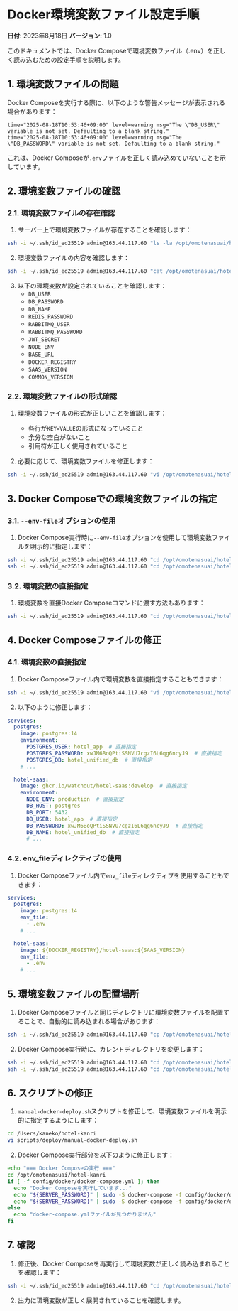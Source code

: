 # Docker環境変数ファイル設定手順

**日付**: 2023年8月18日
**バージョン**: 1.0

このドキュメントでは、Docker Composeで環境変数ファイル（.env）を正しく読み込むための設定手順を説明します。

## 1. 環境変数ファイルの問題

Docker Composeを実行する際に、以下のような警告メッセージが表示される場合があります：

```
time="2025-08-18T10:53:46+09:00" level=warning msg="The \"DB_USER\" variable is not set. Defaulting to a blank string."
time="2025-08-18T10:53:46+09:00" level=warning msg="The \"DB_PASSWORD\" variable is not set. Defaulting to a blank string."
```

これは、Docker Composeが`.env`ファイルを正しく読み込めていないことを示しています。

## 2. 環境変数ファイルの確認

### 2.1. 環境変数ファイルの存在確認

1. サーバー上で環境変数ファイルが存在することを確認します：

```bash
ssh -i ~/.ssh/id_ed25519 admin@163.44.117.60 "ls -la /opt/omotenasuai/hotel-kanri/.env"
```

2. 環境変数ファイルの内容を確認します：

```bash
ssh -i ~/.ssh/id_ed25519 admin@163.44.117.60 "cat /opt/omotenasuai/hotel-kanri/.env"
```

3. 以下の環境変数が設定されていることを確認します：
   - `DB_USER`
   - `DB_PASSWORD`
   - `DB_NAME`
   - `REDIS_PASSWORD`
   - `RABBITMQ_USER`
   - `RABBITMQ_PASSWORD`
   - `JWT_SECRET`
   - `NODE_ENV`
   - `BASE_URL`
   - `DOCKER_REGISTRY`
   - `SAAS_VERSION`
   - `COMMON_VERSION`

### 2.2. 環境変数ファイルの形式確認

1. 環境変数ファイルの形式が正しいことを確認します：
   - 各行が`KEY=VALUE`の形式になっていること
   - 余分な空白がないこと
   - 引用符が正しく使用されていること

2. 必要に応じて、環境変数ファイルを修正します：

```bash
ssh -i ~/.ssh/id_ed25519 admin@163.44.117.60 "vi /opt/omotenasuai/hotel-kanri/.env"
```

## 3. Docker Composeでの環境変数ファイルの指定

### 3.1. `--env-file`オプションの使用

1. Docker Compose実行時に`--env-file`オプションを使用して環境変数ファイルを明示的に指定します：

```bash
ssh -i ~/.ssh/id_ed25519 admin@163.44.117.60 "cd /opt/omotenasuai/hotel-kanri && sudo docker-compose -f config/docker/docker-compose.yml --env-file .env pull"
ssh -i ~/.ssh/id_ed25519 admin@163.44.117.60 "cd /opt/omotenasuai/hotel-kanri && sudo docker-compose -f config/docker/docker-compose.yml --env-file .env up -d"
```

### 3.2. 環境変数の直接指定

1. 環境変数を直接Docker Composeコマンドに渡す方法もあります：

```bash
ssh -i ~/.ssh/id_ed25519 admin@163.44.117.60 "cd /opt/omotenasuai/hotel-kanri && sudo DB_USER=hotel_app DB_PASSWORD=xwJM6BoQPtiSSNVU7cgzI6L6qg6ncyJ9 DB_NAME=hotel_unified_db REDIS_PASSWORD=r3d1sP@ssw0rd RABBITMQ_USER=hotel_app RABBITMQ_PASSWORD=r@bb1tMQP@ss JWT_SECRET=OSQAiP2pbm3kwyKBNnP7ZkoKOgg0P/aGb7sU8c9XSHMMIZaTcBriWxexQA2gweMDgFLFoRs5+caCLbT0jnxW7g== NODE_ENV=production BASE_URL=https://dev-app.omotenasuai.com DOCKER_REGISTRY=ghcr.io/watchout SAAS_VERSION=develop COMMON_VERSION=develop docker-compose -f config/docker/docker-compose.yml up -d"
```

## 4. Docker Composeファイルの修正

### 4.1. 環境変数の直接指定

1. Docker Composeファイル内で環境変数を直接指定することもできます：

```bash
ssh -i ~/.ssh/id_ed25519 admin@163.44.117.60 "vi /opt/omotenasuai/hotel-kanri/config/docker/docker-compose.yml"
```

2. 以下のように修正します：

```yaml
services:
  postgres:
    image: postgres:14
    environment:
      POSTGRES_USER: hotel_app  # 直接指定
      POSTGRES_PASSWORD: xwJM6BoQPtiSSNVU7cgzI6L6qg6ncyJ9  # 直接指定
      POSTGRES_DB: hotel_unified_db  # 直接指定
    # ...

  hotel-saas:
    image: ghcr.io/watchout/hotel-saas:develop  # 直接指定
    environment:
      NODE_ENV: production  # 直接指定
      DB_HOST: postgres
      DB_PORT: 5432
      DB_USER: hotel_app  # 直接指定
      DB_PASSWORD: xwJM6BoQPtiSSNVU7cgzI6L6qg6ncyJ9  # 直接指定
      DB_NAME: hotel_unified_db  # 直接指定
      # ...
```

### 4.2. env_fileディレクティブの使用

1. Docker Composeファイル内で`env_file`ディレクティブを使用することもできます：

```yaml
services:
  postgres:
    image: postgres:14
    env_file:
      - .env
    # ...

  hotel-saas:
    image: ${DOCKER_REGISTRY}/hotel-saas:${SAAS_VERSION}
    env_file:
      - .env
    # ...
```

## 5. 環境変数ファイルの配置場所

1. Docker Composeファイルと同じディレクトリに環境変数ファイルを配置することで、自動的に読み込まれる場合があります：

```bash
ssh -i ~/.ssh/id_ed25519 admin@163.44.117.60 "cp /opt/omotenasuai/hotel-kanri/.env /opt/omotenasuai/hotel-kanri/config/docker/.env"
```

2. Docker Compose実行時に、カレントディレクトリを変更します：

```bash
ssh -i ~/.ssh/id_ed25519 admin@163.44.117.60 "cd /opt/omotenasuai/hotel-kanri/config/docker && sudo docker-compose -f docker-compose.yml pull"
ssh -i ~/.ssh/id_ed25519 admin@163.44.117.60 "cd /opt/omotenasuai/hotel-kanri/config/docker && sudo docker-compose -f docker-compose.yml up -d"
```

## 6. スクリプトの修正

1. `manual-docker-deploy.sh`スクリプトを修正して、環境変数ファイルを明示的に指定するようにします：

```bash
cd /Users/kaneko/hotel-kanri
vi scripts/deploy/manual-docker-deploy.sh
```

2. Docker Compose実行部分を以下のように修正します：

```bash
echo "=== Docker Composeの実行 ==="
cd /opt/omotenasuai/hotel-kanri
if [ -f config/docker/docker-compose.yml ]; then
  echo "Docker Composeを実行しています..."
  echo "${SERVER_PASSWORD}" | sudo -S docker-compose -f config/docker/docker-compose.yml --env-file .env pull || echo "Dockerイメージのプルに失敗しましたが続行します"
  echo "${SERVER_PASSWORD}" | sudo -S docker-compose -f config/docker/docker-compose.yml --env-file .env up -d || echo "Docker Composeの起動に失敗しました"
else
  echo "docker-compose.ymlファイルが見つかりません"
fi
```

## 7. 確認

1. 修正後、Docker Composeを再実行して環境変数が正しく読み込まれることを確認します：

```bash
ssh -i ~/.ssh/id_ed25519 admin@163.44.117.60 "cd /opt/omotenasuai/hotel-kanri && sudo docker-compose -f config/docker/docker-compose.yml --env-file .env config"
```

2. 出力に環境変数が正しく展開されていることを確認します。
